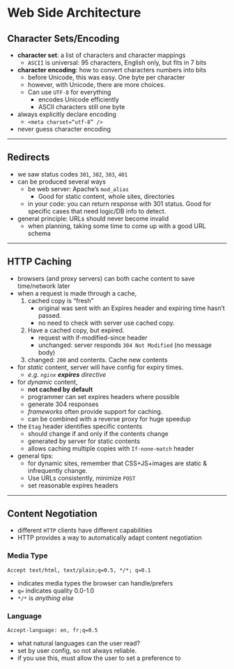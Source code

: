 # Web Side Architecture
## Character Sets/Encoding
- **character set**: a list of characters and character mappings
    - `ASCII` is universal: 95 characters, English only, but fits in 7 bits
- **character encoding**: how to convert characters numbers into bits
    - before Unicode, this was easy. One byte per character
    - however, with Unicode, there are more choices.
    - Can use `UTF-8` for everything
        - encodes Unicode efficiently
        - ASCII characters still one byte
- always explicitly declare encoding
    - `<meta charset=“utf-8” />`
- never guess character encoding

---
## Redirects

- we saw status codes `301`, `302`, `303`, `401`
- can be produced several ways
    - be web server: Apache’s `mod_alias`
        - Good for static content, whole sites, directories
    - in your code: you can return response with 301 status. Good for specific cases that need logic/DB info to detect.
- general principle: URLs should never become invalid
    - when planning, taking some time to come up with a good URL schema

---
## HTTP Caching

- browsers (and proxy servers) can both cache content to save time/network later
- when a request is made through a cache,
    1. cached copy is “fresh"
        - original was sent with an Expires header and expiring time hasn’t passed.
        - no need to check with server use cached copy.
    2. Have a cached copy, but expired.
        - request with if-modified-since header
        - unchanged: server responds `304 Not Modified` (no message body)
    3. changed: `200` and contents. Cache new contents
- for *static* content, server will have config for expiry times.
  - *e.g. `nginx` **expires** directive*
- for *dynamic* content,
  - **not cached by default**
  - programmer can set expires headers where possible
  - generate 304 responses
  - *frameworks* often provide support for caching.
  - can be combined with a reverse proxy for huge speedup
- the `Etag` header identifies specific contents
  - should change if and only if the contents change
  - generated by server for static contents
  - allows caching multiple copies with `If-none-match` header
- general tips:
  - for dynamic sites, remember that CSS+JS+images are static & infrequently change.
  - Use URLs consistently, minimize `POST`
  - set reasonable expires headers

---
## Content Negotiation

- different `HTTP` clients have different capabilities
- HTTP provides a way to automatically adapt content negotiation

### Media Type
  ```
  Accept text/html, text/plain;q=0.5, */*; q=0.1
  ```
  - indicates media types the browser can handle/prefers
  - `q=` indicates quality 0.0-1.0
  - `*/*` is *anything else*


### Language
  ```
  Accept-language: en, fr;q=0.5
  ```
  - what natural languages can the user read?
  - set by user config, so not always reliable.
  - if you use this, must allow the user to set a preference to

